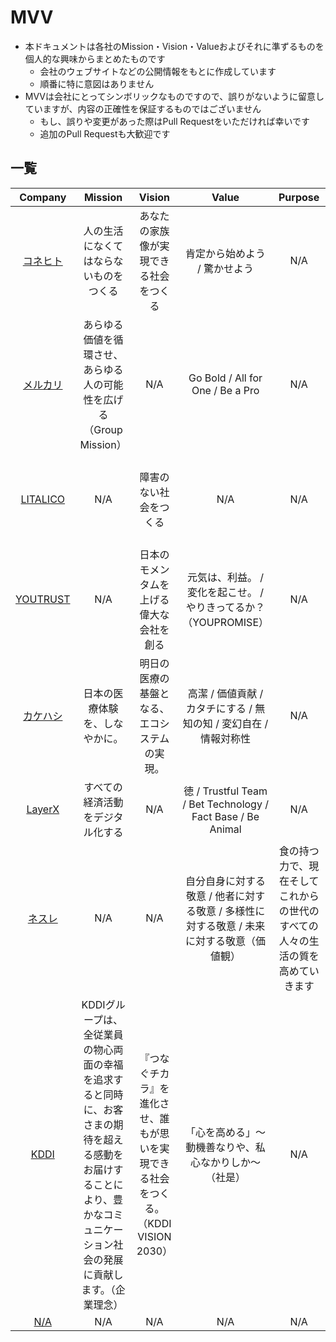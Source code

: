 # MVV
- 本ドキュメントは各社のMission・Vision・Valueおよびそれに準ずるものを個人的な興味からまとめたものです
  - 会社のウェブサイトなどの公開情報をもとに作成しています
  - 順番に特に意図はありません
- MVVは会社にとってシンボリックなものですので、誤りがないように留意していますが、内容の正確性を保証するものではございません
  - もし、誤りや変更があった際はPull Requestをいただければ幸いです
  - 追加のPull Requestも大歓迎です 

## 一覧

| Company | Mission | Vision | Value | Purpose | Philosophy | Others |
| :---: | :---: | :---: | :---: | :---: | :---: | :---: |
| [コネヒト](https://connehito.com/about/) | 人の生活になくてはならないものをつくる | あなたの家族像が実現できる社会をつくる | 肯定から始めよう / 驚かせよう | N/A | N/A | Beyond a Tech Company (Tech Vision) | 
| [メルカリ](https://about.mercari.com/about/about-us/) | あらゆる価値を循環させ、あらゆる人の可能性を広げる（Group Mission） | N/A | Go Bold / All for One / Be a Pro | N/A | N/A | N/A | 
| [LITALICO](https://litalico.co.jp/about/vision/) | N/A | 障害のない社会をつくる | N/A | N/A | LITALICO | 人はちがう。それでいい。そこからはじまる (Statement) | 
| [YOUTRUST](https://youtrust.co.jp/message/) | N/A | 日本のモメンタムを上げる偉大な会社を創る | 元気は、利益。 / 変化を起こせ。 / やりきってるか？（YOUPROMISE） | N/A | N/A | N/A | 
| [カケハシ](https://www.kakehashi.life/about) | 日本の医療体験を、しなやかに。 | 明⽇の医療の基盤となる、エコシステムの実現。 |  高潔 / 価値貢献 / カタチにする / 無知の知 / 変幻自在 / 情報対称性 | N/A | N/A |  N/A | 
| [LayerX](https://layerx.co.jp/about/) | すべての経済活動をデジタル化する | N/A | 徳 / Trustful Team / Bet Technology / Fact Base / Be Animal | N/A | N/A |  N/A | 
| [ネスレ](https://www.nestle.co.jp/aboutus/how-we-do-business/purpose-values) | N/A | N/A | 自分自身に対する敬意 / 他者に対する敬意 / 多様性に対する敬意 / 未来に対する敬意（価値観） | 食の持つ力で、現在そしてこれからの世代のすべての人々の生活の質を高めていきます | N/A |  N/A |
| [KDDI](https://brand.kddi.com/managementplan/) | KDDIグループは、全従業員の物心両面の幸福を追求すると同時に、お客さまの期待を超える感動をお届けすることにより、豊かなコミュニケーション社会の発展に貢献します。（企業理念） | 『つなぐチカラ』を進化させ、誰もが思いを実現できる社会をつくる。（KDDI VISION 2030） | 「心を高める」～動機善なりや、私心なかりしか～（社是） | N/A | [KDDIフィロソフィ](https://www.kddi.com/corporate/kddi/philosophy/) | Tomorrow, Together (ブランドメッセージ) | 
| [N/A]() | N/A | N/A |  N/A | N/A | N/A |  N/A | 
